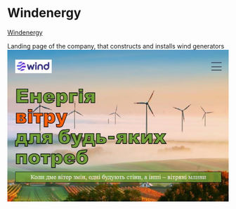 # Windenergy
<a target="_blank" href="https://privatart.github.io/windenergy/index.html">Windenergy</a>

Landing page of the company, that constructs and installs wind generators
![screenshot](https://github.com/privatart/windenergy/blob/main/img/winenergy-screenshot.JPG)
